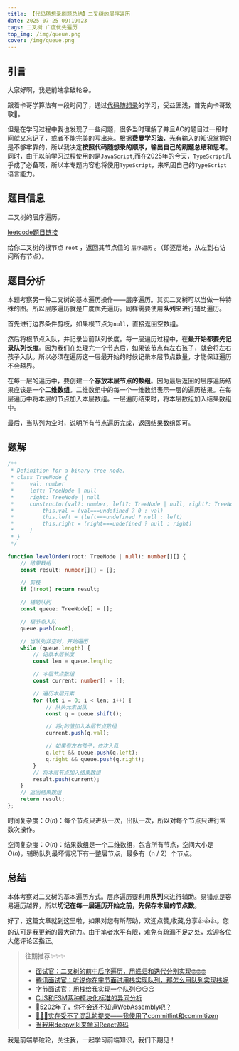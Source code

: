 ```yaml
---
title: 【代码随想录刷题总结】二叉树的层序遍历
date: 2025-07-25 09:19:23
tags: 二叉树 广度优先遍历
top_img: /img/queue.png
cover: /img/queue.png
---
```


## 引言

大家好啊，我是前端拿破轮😁。

跟着卡哥学算法有一段时间了，通过[代码随想录](https://programmercarl.com/)的学习，受益匪浅，首先向卡哥致敬🫡。

但是在学习过程中我也发现了一些问题，很多当时理解了并且AC的题目过一段时间就又忘记了，或者不能完美的写出来。根据**费曼学习法**，光有输入的知识掌握的是不够牢靠的，所以我决定**按照代码随想录的顺序，输出自己的刷题总结和思考**。同时，由于以前学习过程使用的是`JavaScript`,而在2025年的今天，`TypeScript`几乎成了必备项，所以本专题内容也将使用`TypeScript`，来巩固自己的`TypeScript`语言能力。

## 题目信息

二叉树的层序遍历。

[leetcode题目链接](https://leetcode.cn/problems/binary-tree-level-order-traversal/description/)

给你二叉树的根节点 `root` ，返回其节点值的 `层序遍历` 。（即逐层地，从左到右访问所有节点）。

## 题目分析

本题考察另一种二叉树的基本遍历操作——层序遍历。其实二叉树可以当做一种特殊的图。所以层序遍历就是广度优先遍历。同样需要使用**队列**来进行辅助遍历。

首先进行边界条件剪枝，如果根节点为`null`，直接返回空数组。

然后将根节点入队，并记录当前队列长度。每一层遍历过程中，在**最开始都要先记录队列长度**。因为我们在处理完一个节点后，如果该节点有左右孩子，就会将左右孩子入队。所以必须在遍历这一层最开始的时候记录本层节点数量，才能保证遍历不会越界。

在每一层的遍历中，要创建一个**存放本层节点的数组**。因为最后返回的层序遍历结果应该是一个**二维数组**。二维数组中的每一个一维数组表示一层的遍历结果。在每层遍历中将本层的节点加入本层数组。一层遍历结束时，将本层数组加入结果数组中。

最后，当队列为空时，说明所有节点遍历完成，返回结果数组即可。

## 题解

```ts
/**
 * Definition for a binary tree node.
 * class TreeNode {
 *     val: number
 *     left: TreeNode | null
 *     right: TreeNode | null
 *     constructor(val?: number, left?: TreeNode | null, right?: TreeNode | null) {
 *         this.val = (val===undefined ? 0 : val)
 *         this.left = (left===undefined ? null : left)
 *         this.right = (right===undefined ? null : right)
 *     }
 * }
 */

function levelOrder(root: TreeNode | null): number[][] {
    // 结果数组
    const result: number[][] = [];

    // 剪枝
    if (!root) return result;

    // 辅助队列
    const queue: TreeNode[] = [];

    // 根节点入队
    queue.push(root);

    // 当队列非空时，开始遍历
    while (queue.length) {
        // 记录本层长度
        const len = queue.length;

        // 本层节点数组
        const current: number[] = [];

        // 遍历本层元素
        for (let i = 0; i < len; i++) {
            // 队头元素出队
            const q = queue.shift();

            // 将q的值加入本层节点数组
            current.push(q.val);

            // 如果有左右孩子，依次入队
            q.left && queue.push(q.left);
            q.right && queue.push(q.right);
        }
        // 将本层节点加入结果数组
        result.push(current);
    }
    // 返回结果数组
    return result;
};
```

时间复杂度：$O(n)$：每个节点只进队一次，出队一次，所以对每个节点只进行常数次操作。

空间复杂度：$O(n)$：结果数组是一个二维数组，包含所有节点，空间大小是$O(n)$，辅助队列最坏情况下有一整层节点，最多有（n / 2）个节点。

## 总结

本体考察对二叉树的基本遍历方式。层序遍历要利用**队列**来进行辅助。易错点是容易遍历越界，所以**切记在每一层遍历开始之前，先保存本层的节点数**。

好了，这篇文章就到这里啦，如果对您有所帮助，欢迎点赞,收藏,分享👍👍👍。您的认可是我更新的最大动力。由于笔者水平有限，难免有疏漏不足之处，欢迎各位大佬评论区指正。

> 往期推荐✨✨✨
> - [面试官：二叉树的前中后序遍历，用递归和迭代分别实现🤓🤓🤓](https://juejin.cn/post/7528268848337813530)
> - [腾讯面试官：听说你在字节面试用栈实现队列，那怎么用队列实现栈呢](https://juejin.cn/post/7526646508784173083)
> - [字节面试官：用栈给我实现一个队列😏😏😏](https://juejin.cn/post/7526553055778750515)
> - [CJS和ESM两种模块化标准的异同分析](https://juejin.cn/post/7473814041867780130)
> - [🤔5202年了，你不会还不知道WebAssembly吧？](https://juejin.cn/post/7498988293209784374)
> - [🚀🚀🚀实在受不了混乱的提交——我使用了commitlint和commitizen](https://juejin.cn/post/7508919522905522226)
> - [当我用deepwiki来学习React源码](https://juejin.cn/post/7514876424806334504)
> 

我是前端拿破轮，关注我，一起学习前端知识，我们下期见！
